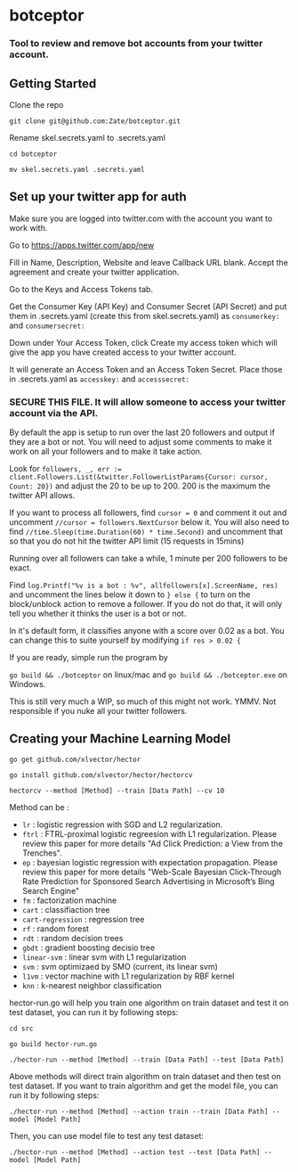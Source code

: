 # botceptor
### Tool to review and remove bot accounts from your twitter account.

## Getting Started

Clone the repo
```
git clone git@github.com:Zate/botceptor.git
```
Rename skel.secrets.yaml to .secrets.yaml

`cd botceptor`

`mv skel.secrets.yaml .secrets.yaml`

## Set up your twitter app for auth

Make sure you are logged into twitter.com with the account you want to work with.

Go to https://apps.twitter.com/app/new

Fill in Name, Description, Website and leave Callback URL blank.  Accept the agreement and create your twitter application.

Go to the Keys and Access Tokens tab.

Get the Consumer Key (API Key) and Consumer Secret (API Secret) and put them in .secrets.yaml (create this from skel.secrets.yaml) as `consumerkey:` and `consumersecret:`

Down under Your Access Token, click Create my access token which will give the app you have created access to your twitter account.

It will generate an Access Token and an Access Token Secret.  Place those in .secrets.yaml as `accesskey:` and  `accesssecret:`

### **SECURE THIS FILE**.  It will allow someone to access your twitter account via the API.

By default the app is setup to run over the last 20 followers and output if they are a bot or not.  You will need to adjust some comments to make it work on all your followers and to make it take action.

Look for `followers, _, err := client.Followers.List(&twitter.FollowerListParams{Cursor: cursor, Count: 20})` and adjust the 20 to be up to 200.  200 is the maximum the twitter API allows.

If you want to process all followers, find `cursor = 0` and comment it out and uncomment `//cursor = followers.NextCursor` below it.  You will also need to find `//time.Sleep(time.Duration(60) * time.Second)` and uncomment that so that you do not hit the twitter API limit (15 requests in 15mins)

Running over all followers can take a while, 1 minute per 200 followers to be exact.

Find `log.Printf("%v is a bot : %v", allfollowers[x].ScreenName, res)` and uncomment the lines below it down to `} else {` to turn on the block/unblock action to remove a follower.  If you do not do that, it will only tell you whether it thinks the user is a bot or not.

In it's default form, it classifies anyone with a score over 0.02 as a bot.  You can change this to suite yourself by modifying `if res > 0.02 {`

If you are ready, simple run the program by 

`go build && ./botceptor` on linux/mac and `go build && ./botceptor.exe` on Windows.

This is still very much a WIP, so much of this might not work.  YMMV.  Not responsible if you nuke all your twitter followers.


## Creating your Machine Learning Model

`go get github.com/xlvector/hector`

`go install github.com/xlvector/hector/hectorcv`

`hectorcv --method [Method] --train [Data Path] --cv 10`


Method can be :

* `lr` : logistic regression with SGD and L2 regularization.
* `ftrl` : FTRL-proximal logistic regreesion with L1 regularization. Please review this paper for more details "Ad Click Prediction: a View from the Trenches".
* `ep` : bayesian logistic regression with expectation propagation. Please review this paper for more details "Web-Scale Bayesian Click-Through Rate Prediction for Sponsored Search Advertising in Microsoft’s Bing Search Engine"
* `fm` : factorization machine
* `cart` : classifiaction tree
* `cart-regression` : regression tree
* `rf` : random forest
* `rdt` : random decision trees
* `gbdt` : gradient boosting decisio tree
* `linear-svm` : linear svm with L1 regularization
* `svm` : svm optimizaed by SMO (current, its linear svm)
* `l1vm` : vector machine with L1 regularization by RBF kernel
* `knn` : k-nearest neighbor classification

hector-run.go will help you train one algorithm on train dataset and test it on test dataset, you can run it by following steps:

`cd src`

`go build hector-run.go`

`./hector-run --method [Method] --train [Data Path] --test [Data Path]`

Above methods will direct train algorithm on train dataset and then test on test dataset. If you want to train algorithm and get the model file, you can run it by following steps:

`./hector-run --method [Method] --action train --train [Data Path] --model [Model Path]`

Then, you can use model file to test any test dataset:

`./hector-run --method [Method] --action test --test [Data Path] --model [Model Path]`
